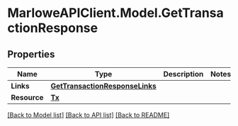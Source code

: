 # MarloweAPIClient.Model.GetTransactionResponse

## Properties

Name | Type | Description | Notes
------------ | ------------- | ------------- | -------------
**Links** | [**GetTransactionResponseLinks**](GetTransactionResponseLinks.md) |  | 
**Resource** | [**Tx**](Tx.md) |  | 

[[Back to Model list]](../README.md#documentation-for-models) [[Back to API list]](../README.md#documentation-for-api-endpoints) [[Back to README]](../README.md)

